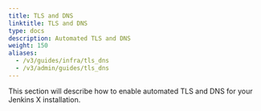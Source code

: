 ```yaml
---
title: TLS and DNS
linktitle: TLS and DNS
type: docs
description: Automated TLS and DNS
weight: 150
aliases:
  - /v3/guides/infra/tls_dns
  - /v3/admin/guides/tls_dns
---
```


This section will describe how to enable automated TLS and DNS for your Jenkins X installation.


